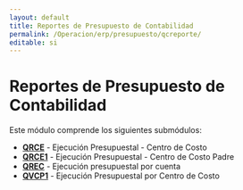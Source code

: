 ```yaml
---
layout: default
title: Reportes de Presupuesto de Contabilidad
permalink: /Operacion/erp/presupuesto/qcreporte/
editable: si
---
```


# Reportes de Presupuesto de Contabilidad  

Este módulo comprende los siguientes submódulos:

* [**QRCE**](http://docs.oasiscom.com/Operacion/erp/presupuesto/qcreporte/qrce) - Ejecución Presupuestal - Centro de Costo  
* [**QRCE1**](http://docs.oasiscom.com/Operacion/erp/presupuesto/qcreporte/qrce1) - Ejecución Presupuestal - Centro de Costo Padre  
*  [**QREC**](http://docs.oasiscom.com/Operacion/erp/presupuesto/qcreporte/qrec) - Ejecución presupuestal por cuenta  
* [**QVCP1**](http://docs.oasiscom.com/Operacion/erp/presupuesto/qcreporte/qvcp1) - Ejecución Presupuestal por Centro de Costo